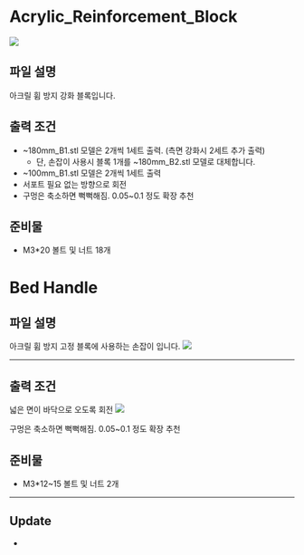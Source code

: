 # Acrylic_Reinforcement_Block

![](https://github.com/simulz/CreMaker_TuneUp/blob/9623a3c78e2645be2d8ed60e31a75fb5e3a9aec2/3D_Models/Main_Parts/Bed/BottomPlateHandle/Images/20220512_3D1.png)

## 파일 설명

아크릴 휨 방지 강화 블록입니다.

## 출력 조건

- ~180mm_B1.stl 모델은 2개씩 1세트 출력. (측면 강화시 2세트 추가 출력)
  - 단, 손잡이 사용시 블록 1개를 ~180mm_B2.stl 모델로 대체합니다.
- ~100mm_B1.stl 모델은 2개씩 1세트 출력
- 서포트 필요 없는 방향으로 회전
- 구멍은 축소하면 뻑뻑해짐. 0.05~0.1 정도 확장 추천

## 준비물

- M3\*20 볼트 및 너트 18개

# Bed Handle

## 파일 설명

아크릴 휨 방지 고정 블록에 사용하는 손잡이 입니다.
![](https://github.com/simulz/CreMaker_TuneUp/blob/0d06ef17fe9c456a15d2c74a471cd4e422c58f24/3D_Models/Main_Parts/Bed/BottomPlateHandle/Images/20220519_155929.jpg)

***
## 출력 조건

넓은 면이 바닥으로 오도록 회전
![](https://github.com/simulz/CreMaker_TuneUp/blob/39bfd3a4c9ec6d806d423ef5497b1ebbd0d7df98/3D_Models/Addons/Acrylic_Reinforcement_Block/Images/20220519_151342.jpg)

구멍은 축소하면 뻑뻑해짐. 0.05~0.1 정도 확장 추천

## 준비물

- M3\*12~15 볼트 및 너트 2개

***

## Update
-
